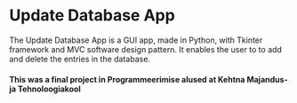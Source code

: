 # Update Database App
The Update Database App is a GUI app, made in Python, with Tkinter framework and MVC software design pattern. 
It enables the user to to add and delete the entries in the database.

#### This was a final project in Programmeerimise alused at Kehtna Majandus- ja Tehnoloogiakool